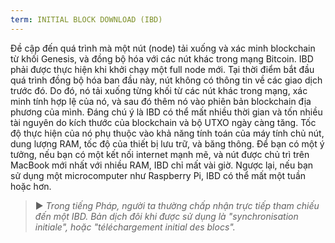 ```yaml
---
term: INITIAL BLOCK DOWNLOAD (IBD)
---
```


Đề cập đến quá trình mà một nút (node) tải xuống và xác minh blockchain từ khối Genesis, và đồng bộ hóa với các nút khác trong mạng Bitcoin. IBD phải được thực hiện khi khởi chạy một full node mới. Tại thời điểm bắt đầu quá trình đồng bộ hóa ban đầu này, nút không có thông tin về các giao dịch trước đó. Do đó, nó tải xuống từng khối từ các nút khác trong mạng, xác minh tính hợp lệ của nó, và sau đó thêm nó vào phiên bản blockchain địa phương của mình. Đáng chú ý là IBD có thể mất nhiều thời gian và tốn nhiều tài nguyên do kích thước của blockchain và bộ UTXO ngày càng tăng. Tốc độ thực hiện của nó phụ thuộc vào khả năng tính toán của máy tính chủ nút, dung lượng RAM, tốc độ của thiết bị lưu trữ, và băng thông. Để bạn có một ý tưởng, nếu bạn có một kết nối internet mạnh mẽ, và nút được chủ trì trên MacBook mới nhất với nhiều RAM, IBD chỉ mất vài giờ. Ngược lại, nếu bạn sử dụng một microcomputer như Raspberry Pi, IBD có thể mất một tuần hoặc hơn.

> ► *Trong tiếng Pháp, người ta thường chấp nhận trực tiếp tham chiếu đến một IBD. Bản dịch đôi khi được sử dụng là "synchronisation initiale", hoặc "téléchargement initial des blocs".*